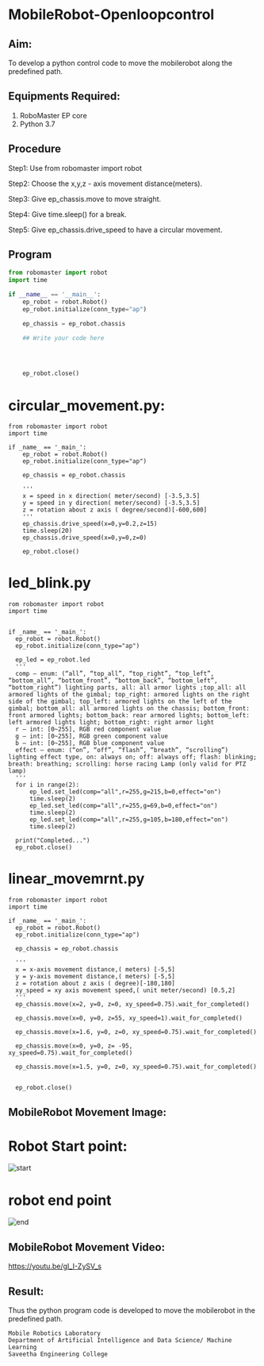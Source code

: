 # MobileRobot-Openloopcontrol
## Aim:
  
To develop a python control code to move the mobilerobot along the predefined path.

## Equipments Required:
1. RoboMaster EP core
2. Python 3.7

## Procedure
Step1:
Use from robomaster import robot

Step2:
Choose the x,y,z - axis movement distance(meters).

Step3:
Give ep_chassis.move to move straight.

Step4:
Give time.sleep() for a break.

Step5:
Give ep_chassis.drive_speed to have a circular movement.
## Program
```python
from robomaster import robot
import time

if __name__ == '__main__':
    ep_robot = robot.Robot()
    ep_robot.initialize(conn_type="ap")

    ep_chassis = ep_robot.chassis

    ## Write your code here



    
    ep_robot.close()
```
# circular_movement.py:   
```
from robomaster import robot
import time

if _name_ == '_main_':
    ep_robot = robot.Robot()
    ep_robot.initialize(conn_type="ap")

    ep_chassis = ep_robot.chassis

    '''
    x = speed in x direction( meter/second) [-3.5,3.5]
    y = speed in y direction( meter/second) [-3.5,3.5]
    z = rotation about z axis ( degree/second)[-600,600]
    '''
    ep_chassis.drive_speed(x=0,y=0.2,z=15)
    time.sleep(20)
    ep_chassis.drive_speed(x=0,y=0,z=0)

    ep_robot.close()
  ```   
  # led_blink.py   
  ```
  rom robomaster import robot
import time


if _name_ == '_main_':
    ep_robot = robot.Robot()
    ep_robot.initialize(conn_type="ap")

    ep_led = ep_robot.led
    '''
    comp – enum: (“all”, “top_all”, “top_right”, “top_left”, “bottom_all”, “bottom_front”, “bottom_back”, “bottom_left”, “bottom_right”) lighting parts, all: all armor lights ;top_all: all armored lights of the gimbal; top_right: armored lights on the right side of the gimbal; top_left: armored lights on the left of the gimbal; bottom_all: all armored lights on the chassis; bottom_front: front armored lights; bottom_back: rear armored lights; bottom_left: left armored lights light; bottom_right: right armor light
    r – int: [0~255], RGB red component value
    g – int: [0~255], RGB green component value
    b – int: [0~255], RGB blue component value
    effect – enum: (“on”, “off”, “flash”, “breath”, “scrolling”) lighting effect type, on: always on; off: always off; flash: blinking; breath: breathing; scrolling: horse racing Lamp (only valid for PTZ lamp)
    '''
    for i in range(2):
        ep_led.set_led(comp="all",r=255,g=215,b=0,effect="on")   
        time.sleep(2)
        ep_led.set_led(comp="all",r=255,g=69,b=0,effect="on")
        time.sleep(2)
        ep_led.set_led(comp="all",r=255,g=105,b=180,effect="on")
        time.sleep(2)        
    
    print("Completed...")
    ep_robot.close()   
  ```
  # linear_movemrnt.py   
  ```
  from robomaster import robot
import time

if _name_ == '_main_':
    ep_robot = robot.Robot()
    ep_robot.initialize(conn_type="ap")

    ep_chassis = ep_robot.chassis

    '''
    x = x-axis movement distance,( meters) [-5,5]
    y = y-axis movement distance,( meters) [-5,5]
    z = rotation about z axis ( degree)[-180,180]
    xy_speed = xy axis movement speed,( unit meter/second) [0.5,2]
    '''
    ep_chassis.move(x=2, y=0, z=0, xy_speed=0.75).wait_for_completed()

    ep_chassis.move(x=0, y=0, z=55, xy_speed=1).wait_for_completed()

    ep_chassis.move(x=1.6, y=0, z=0, xy_speed=0.75).wait_for_completed()

    ep_chassis.move(x=0, y=0, z= -95, xy_speed=0.75).wait_for_completed()

    ep_chassis.move(x=1.5, y=0, z=0, xy_speed=0.75).wait_for_completed()


    ep_robot.close()
  ```
## MobileRobot Movement Image:
# Robot Start point:   
![start](https://github.com/KISHORE22001263/mobilerobot-openloopcontrol/assets/121484538/a9d93303-da04-47e1-b714-2a9f45e972f6)
# robot end point
![end](https://github.com/KISHORE22001263/mobilerobot-openloopcontrol/assets/121484538/7981236f-ba9a-4ff8-a23a-c61a92cc8eb8)

## MobileRobot Movement Video:   
https://youtu.be/gI_I-ZySV_s

## Result:
Thus the python program code is developed to move the mobilerobot in the predefined path.

```
Mobile Robotics Laboratory
Department of Artificial Intelligence and Data Science/ Machine Learning
Saveetha Engineering College
```
